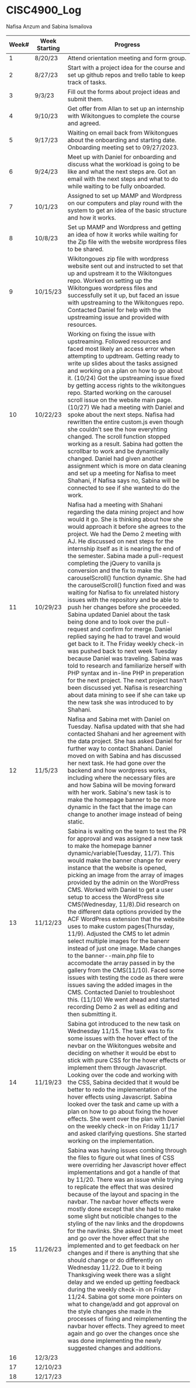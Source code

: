 # CISC4900_Log
Nafisa Anzum and Sabina Ismailova

Week#	| Week Starting	| Progress
------|---------------|---------
1	| 8/20/23	| Attend orientation meeting and form group. 
2	| 8/27/23	| Start with a project idea for the course and set up github repos and trello table to keep track of tasks. 
3	| 9/3/23	| Fill out the forms about project ideas and submit them.
4	| 9/10/23	| Get offer from Allan to set up an internship with Wikitongues to complete the course and agreed.
5	| 9/17/23	| Waiting on email back from Wikitongues about the onboarding and starting date. Onboarding meeting set to 09/27/2023.
6	| 9/24/23	| Meet up with Daniel for onboarding and discuss what the workload is going to be like and what the next steps are. Got an email with the next steps and what to do while waiting to be fully onboarded. 
7	| 10/1/23	| Assigned to set up MAMP and Wordpress on our computers and play round with the system to get an idea of the basic structure and how it works. 
8	| 10/8/23	| Set up MAMP and Wordpress and getting an idea of how it works while waiting for the Zip file with the website wordpress files to be shared.
9	| 10/15/23	| Wikitongoues zip file with wordpress website sent out and instructed to set that up and upstream it to the Wikitongues repo. Worked on setting up the Wikitongues wordpress files and successfully set it up, but faced an issue with upstreaming to the Wikitongues repo. Contacted Daniel for help with the upstreaming issue and provided with resources. 
10	| 10/22/23	| Working on fixing the issue with upstreaming. Followed resources and faced most likely an access error when attempting to updtream. Getting ready to write up slides about the tasks assigned and working on a plan on how to go about it. (10/24) Got the upstreaming issue fixed by getting access rights to the wikitongues repo. Started working on the carousel scroll issue on the website main page. (10/27) We had a meeting with Daniel and spoke about the next steps. Nafisa had rewritten the entire custom.js even though she couldn't see the how everyhting changed. The scroll function stopped working as a result. Sabina had gotten the scrollbar to work and be dynamically changed. Daniel had given another assignment which is more on data cleaning and set up a meeting for Nafisa to meet Shahani, if Nafisa says no, Sabina will be connected to see if she wanted to do the work.
11	| 10/29/23 | 	Nafisa had a meeting with Shahani regarding the data mining project and how would it go. She is thinking about how she would approach it before she agrees to the project. We had the Demo 2 meeting with AJ. He discussed on next steps for the internship itself as it is nearing the end of the semester. Sabina made a pull-request completing the jQuery to vanilla js conversion and the fix to make the carouselScroll() function dynamic. She had the carouselScroll() function fixed and was waiting for Nafisa to fix unrelated history issues with the repository and be able to push her changes before she proceeded. Sabina updated Daniel about the task being done and to look over the pull-request and confirm for merge. Daniel replied saying he had to travel and would get back to it. The Friday weekly check-in was pushed back to next week Tuesday because Daniel was traveling. Sabina was told to research and familiarize herself with PHP syntax and in-line PHP in preperation for the next project. The next project hasn't been discussed yet. Nafisa is researching about data mining to see if she can take up the new task she was introduced to by Shahani. 
12	| 11/5/23	| Nafisa and Sabina met with Daniel on Tuesday. Nafisa updated with that she had contacted Shahani and her agreement with the data project. She has asked Daniel for further way to contact Shahani. Daniel moved on with Sabina and has discussed her next task. He had gone over the backend and how wordpress works, including where the necessary files are and how Sabina will be moving forward with her work. Sabina's new task is to make the homepage banner to be more dynamic in the fact that the image can change to another image instead of being static. 
13	| 11/12/23	| Sabina is waiting on the team to test the PR for approval and was assigned a new task to make the homepage banner dynamic/variable(Tuesday, 11/7). This would make the banner change for every instance that the website is opened, picking an image from the array of images provided by the admin on the WordPress CMS. Worked with Daniel to get a user setup to access the WordPress site CMS(Wednesday, 11/8).Did research on the different data options provided by the ACF WordPress extension that the website uses to make custom pages(Thursday, 11/9). Adjusted the CMS to let admin select multiple images for the banenr instead of just one image. Made changes to the banner--main.php file to accomodate the array passed in by the gallery from the CMS(11/10). Faced some issues with testing the code as there were issues saving the added images in the CMS. Contacted Daniel to troubleshoot this. (11/10) We went ahead and started recording Demo 2 as well as editing and then submitting it.
14	| 11/19/23	| Sabina got introduced to the new task on Wednesday 11/15. The task was to fix some issues with the hover effect of the nevbar on the Wikitongues website and deciding on whether it would be ebst to stick with pure CSS for the hover effects or implement them through Javascript. Looking over the code and working with the CSS, Sabina decided that it would be better to redo the implementation of the hover effects using Javascript. Sabina looked over the task and came up with a plan on how to go about fixing the hover effects. She went over the plan with Daniel on the weekly check-in on Friday 11/17 and asked clarifying questions. She started working on the implementation.   
15	| 11/26/23	| Sabina was having issues combing through the files to figure out what lines of CSS were overriding her Javascript hover effect implementations and got a handle of that by 11/20. There was an issue while trying to replicate the effect that was desired because of the layout and spacing in the navbar. The navbar hover effects were mostly done except that she had to make some slight but noticible changes to the styling of the nav links and the dropdowns for the navlinks. She asked Daniel to meet and go over the hover effect that she implemented and to get feedback on her changes and if there is anything that she should change or do differently on Wednesday 11/22. Due to it being Thanksgiving week there was a slight delay and we ended up getting feedback during the weekly check-in on Friday 11/24. Sabina got some more pointers on what to change/add and got approval on the style changes she made in the processes of fixing and reimplementing the navbar hover effects. They agreed to meet again and go over the changes once she was done implementing the newly suggested changes and additions. 
16	| 12/3/23	| 
17	| 12/10/23	| 
18	| 12/17/23	| 
